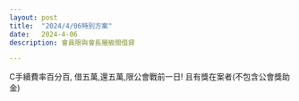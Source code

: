```yaml
---
layout: post
title:  "2024/4/06特別方案"
date:   2024-4-06
description: 會員限與會長層級間借貸

---
```


<p class="intro"><span class="dropcap">C</span>手續費率百分百, 借五萬,還五萬,限公會戰前一日! 且有獎在案者(不包含公會獎助金)</p>
